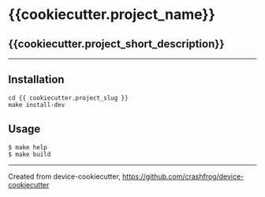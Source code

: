 # {{cookiecutter.project_name}}

## {{cookiecutter.project_short_description}}

---

## Installation

`cd {{ cookiecutter.project_slug }}`  
`make install-dev`

## Usage

`$ make help`  
`$ make build`  

---
Created from device-cookiecutter, https://github.com/crashfrog/device-cookiecutter